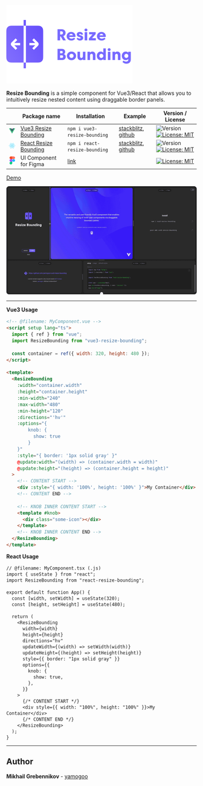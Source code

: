 ![image](/shared/images/resize-bounding-w-descriptor.svg)

**Resize Bounding** is a simple component for Vue3/React that allows you to intuitively resize nested content using draggable border panels.

|                                         | Package name                                                             | Installation                                                     | Example                                                                                                                                                                                                                            | Version / License                                                                                                                             |
| --------------------------------------- | ------------------------------------------------------------------------ | ---------------------------------------------------------------- | ---------------------------------------------------------------------------------------------------------------------------------------------------------------------------------------------------------------------------------- | --------------------------------------------------------------------------------------------------------------------------------------------- |
| ![image](/shared/images/vue-logo.svg)   | [Vue3 Resize Bounding](/packages/vue/vue3-resize-bounding/README.md)     | `npm i vue3-resize-bounding`                                     | [stackblitz](https://stackblitz.com/edit/vue3-resize-bounding-example?file=src%2FApp.vue), [github](https://github.com/yamogoo/resize-bounding/blob/v2.0.2/packages/vue/playground/vite-app/src/components/InteractiveGrid.vue)    | ![Version](https://img.shields.io/badge/version-2.0.2-green) [![License: MIT](https://img.shields.io/badge/License-MIT-green.svg)](./LICENSE) |
| ![image](/shared/images/react-logo.svg) | [React Resize Bounding](/packages/react/react-resize-bounding/README.md) | `npm i react-resize-bounding`                                    | [stackblitz](https://stackblitz.com/edit/react-resize-bounding-example?file=src%2FApp.tsx), [github](https://github.com/yamogoo/resize-bounding/blob/v2.0.2/packages/react/playground/vite-app/src/components/InteractiveGrid.tsx) | ![Version](https://img.shields.io/badge/version-1.0.2-blue) [![License: MIT](https://img.shields.io/badge/License-MIT-blue.svg)](./LICENSE)   |
| ![image](/shared/images/figma-logo.svg) | UI Component for Figma                                                   | [link](https://www.figma.com/community/file/1392603830584852243) |                                                                                                                                                                                                                                    | [![License: MIT](https://img.shields.io/badge/License-CCBY4.0-red.svg)](https://creativecommons.org/licenses/by/4.0/)                         |

[Demo](https://resize-bounding.netlify.app/)

![image](https://raw.githubusercontent.com/yamogoo/resize-bounding/v2.0.2/shared/images/resize-bounding.gif)

---

**Vue3 Usage**

```html
<!-- @filename: MyComponent.vue -->
<script setup lang="ts">
  import { ref } from "vue";
  import ResizeBounding from "vue3-resize-bounding";

  const container = ref({ width: 320, height: 480 });
</script>

<template>
  <ResizeBounding
    :width="container.width"
    :height="container.height"
    :min-width="240"
    :max-width="480"
    :min-height="120"
    :directions="'hv'"
    :options="{
        knob: {
          show: true
        }
    }"
    :style="{ border: '1px solid gray' }"
    @update:width="(width) => (container.width = width)"
    @update:height="(height) => (container.height = height)"
  >
    <!-- CONTENT START -->
    <div :style="{ width: '100%', height: '100%' }">My Container</div>
    <!-- CONTENT END -->

    <!-- KNOB INNER CONTENT START -->
    <template #knob>
      <div class="some-icon"></div>
    </template>
    <!-- KNOB INNER CONTENT END -->
  </ResizeBounding>
</template>
```

**React Usage**

```tsx
// @filename: MyComponent.tsx (.js)
import { useState } from "react";
import ResizeBounding from "react-resize-bounding";

export default function App() {
  const [width, setWidth] = useState(320);
  const [height, setHeight] = useState(480);

  return (
    <ResizeBounding
      width={width}
      height={height}
      directions="hv"
      updateWidth={(width) => setWidth(width)}
      updateHeight={(height) => setHeight(height)}
      style={{ border: "1px solid gray" }}
      options={{
        knob: {
          show: true,
        },
      }}
    >
      {/* CONTENT START */}
      <div style={{ width: "100%", height: "100%" }}>My Container</div>
      {/* CONTENT END */}
    </ResizeBounding>
  );
}
```

---

## Author

**Mikhail Grebennikov** - [yamogoo](https://github.com/yamogoo)

